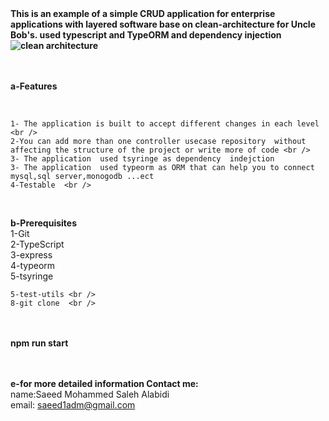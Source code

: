 <b>
This is an example of a simple CRUD application for enterprise applications with layered software base on clean-architecture for Uncle Bob's. used typescript and TypeORM and dependency injection

<img src="https://blog.cleancoder.com/uncle-bob/images/2012-08-13-the-clean-architecture/CleanArchitecture.jpg" alt="clean architecture">
 <br /> <br />
</b>

 <br />
 
<b>a-Features</b>
 
 
<br/>
 
	1- The application is built to accept different changes in each level <br />
	2-You can add more than one controller usecase repository  without affecting the structure of the project or write more of code <br />
	3- The application  used tsyringe as dependency  indejction
	3- The application  used typeorm as ORM that can help you to connect mysql,sql server,monogodb ...ect
	4-Testable  <br />
 
 <br />

<b>b-Prerequisites</b> <br />
	1-Git <br />
	2-TypeScript<br />
    3-express  <br />
    4-typeorm <br />
     5-tsyringe <br />
	 
	5-test-utils <br /> 
	8-git clone  <br />
 <br />
 <br />
<b>npm run start</b>  
<br/><br/><br/>
 
<b>e-for more detailed information Contact me:</b> <br />
	name:Saeed Mohammed Saleh Alabidi <br />
	email: saeed1adm@gmail.com <br />
